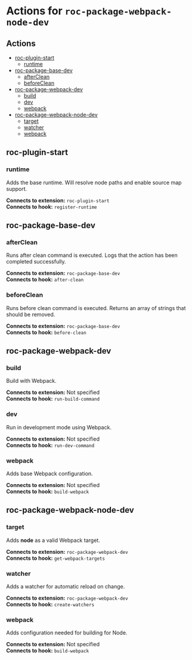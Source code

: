 # Actions for `roc-package-webpack-node-dev`

## Actions
* [roc-plugin-start](#roc-plugin-start)
  * [runtime](#runtime)
* [roc-package-base-dev](#roc-package-base-dev)
  * [afterClean](#afterClean)
  * [beforeClean](#beforeClean)
* [roc-package-webpack-dev](#roc-package-webpack-dev)
  * [build](#build)
  * [dev](#dev)
  * [webpack](#webpack)
* [roc-package-webpack-node-dev](#roc-package-webpack-node-dev)
  * [target](#target)
  * [watcher](#watcher)
  * [webpack](#webpack)

## roc-plugin-start

### runtime

Adds the base runtime. Will resolve node paths and enable source map support.

__Connects to extension:__ `roc-plugin-start`  
__Connects to hook:__ `register-runtime`  

## roc-package-base-dev

### afterClean

Runs after clean command is executed. Logs that the action has been completed successfully.

__Connects to extension:__ `roc-package-base-dev`  
__Connects to hook:__ `after-clean`  

### beforeClean

Runs before clean command is executed. Returns an array of strings that should be removed.

__Connects to extension:__ `roc-package-base-dev`  
__Connects to hook:__ `before-clean`  

## roc-package-webpack-dev

### build

Build with Webpack.

__Connects to extension:__ Not specified  
__Connects to hook:__ `run-build-command`  

### dev

Run in development mode using Webpack.

__Connects to extension:__ Not specified  
__Connects to hook:__ `run-dev-command`  

### webpack

Adds base Webpack configuration.

__Connects to extension:__ Not specified  
__Connects to hook:__ `build-webpack`  

## roc-package-webpack-node-dev

### target

Adds __node__ as a valid Webpack target.

__Connects to extension:__ `roc-package-webpack-dev`  
__Connects to hook:__ `get-webpack-targets`  

### watcher

Adds a watcher for automatic reload on change.

__Connects to extension:__ `roc-package-webpack-dev`  
__Connects to hook:__ `create-watchers`  

### webpack

Adds configuration needed for building for Node.

__Connects to extension:__ Not specified  
__Connects to hook:__ `build-webpack`  
